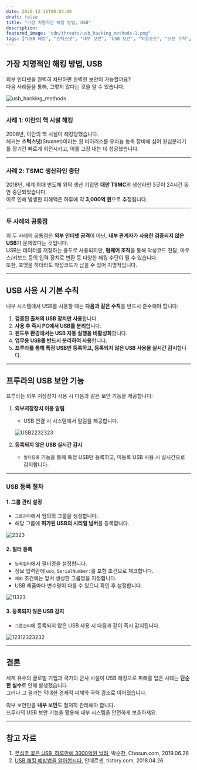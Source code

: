 ```yaml
---
date: 2020-12-16T00:03:00
draft: false
title: "가장 치명적인 해킹 방법, USB"
description: 
featured_image: "cdn/threats/usb_hacking_methods-1.png"
tags: ["USB 해킹", "스턱스넷", "내부 보안", "USB 보안", "악성코드", "보안 수칙", "외부저장장치"]
---
```


## 가장 치명적인 해킹 방법, USB

외부 인터넷을 완벽히 차단하면 완벽한 보안이 가능할까요?  
다음 사례들을 통해, 그렇지 않다는 것을 알 수 있습니다.
<!--more-->
![usb_hacking_methods](https://blog.plura.io/cdn/threats/usb_hacking_methods-1.png)

---

### 사례 1: 이란의 핵 시설 해킹
2008년, 이란의 핵 시설이 해킹당했습니다.  
해커는 **스턱스넷**(Stuxnet)이라는 웜 바이러스를 우라늄 농축 장비에 심어 원심분리기를 장기간 빠르게 회전시키고, 이를 고장 내는 데 성공했습니다.

---

### 사례 2: TSMC 생산라인 중단
2018년, 세계 최대 반도체 위탁 생산 기업인 **대만 TSMC**의 생산라인 3곳이 24시간 동안 중단되었습니다.  
이로 인해 발생한 피해액은 하루에 약 **3,000억 원**으로 추정됩니다.

---

### 두 사례의 공통점
위 두 사례의 공통점은 **외부 인터넷 공격**이 아닌, **내부 관계자가 사용한 검증되지 않은 USB**가 문제였다는 것입니다.  
USB는 데이터를 저장하는 용도로 사용되지만, **펌웨어 조작**을 통해 악성코드 전달, 마우스/키보드 등의 입력 장치로 변환 등 다양한 해킹 수단이 될 수 있습니다.  
또한, 포맷을 하더라도 악성코드가 남을 수 있어 치명적입니다.

---

## USB 사용 시 기본 수칙

내부 시스템에서 USB를 사용할 때는 **다음과 같은 수칙**을 반드시 준수해야 합니다:

1. **검증된 출처의 USB 장치만 사용**합니다.  
2. **사용 후 즉시 PC에서 USB를 분리**합니다.  
3. **윈도우 환경에서는 USB 자동 실행을 비활성화**합니다.  
4. **업무용 USB를 반드시 분리하여 사용**합니다.  
5. **프루라를 통해 특정 USB만 등록하고, 등록되지 않은 USB 사용을 실시간 감시**합니다.  

---

## 프루라의 USB 보안 기능

프루라는 외부 저장장치 사용 시 다음과 같은 보안 기능을 제공합니다:

1. **외부저장장치 이용 알림**
   - USB 연결 시 시스템에서 알림을 제공합니다.
   
   ![USB2232323](https://github.com/user-attachments/assets/99609cb0-8fb1-470c-9a68-549b60806f3b)

2. **등록되지 않은 USB 실시간 감시**
   - `필터등록` 기능을 통해 특정 USB만 등록하고, 미등록 USB 사용 시 실시간으로 감지합니다.

---

### USB 등록 절차

#### 1. 그룹 관리 설정
- `그룹관리`에서 임의의 그룹을 생성합니다.  
- 해당 그룹에 **허가된 USB의 시리얼 넘버**를 등록합니다.

![2323](https://github.com/user-attachments/assets/c808d7cb-7384-456e-b513-c86b03512d07)

#### 2. 필터 등록
- `등록필터`에서 필터명을 설정합니다.  
- 정보 입력란에 `usb`, `SerialNumber:`를 포함 조건으로 체크합니다.  
- `제외` 조건에는 앞서 생성한 그룹명을 지정합니다.  
- USB 제품마다 변수명이 다를 수 있으니 확인 후 설정합니다.

![11323](https://github.com/user-attachments/assets/38d99b28-8f34-40bd-a339-6febb070d55e)

#### 3. 등록되지 않은 USB 감지
- `그룹관리`에 등록되지 않은 USB 사용 시 다음과 같이 즉시 감지됩니다.

![12312323232](https://github.com/user-attachments/assets/b82ee601-1b3a-4cc7-96c4-906169a75fa2)

---

## 결론

세계 유수의 글로벌 기업과 국가의 군사 시설이 USB 해킹으로 피해를 입은 사례는 **단순한 실수**로 인해 발생했습니다.  
그러나 그 결과는 막대한 경제적 피해와 국력 감소로 이어졌습니다.  

외부 보안만큼 **내부 보안**도 철저히 관리해야 합니다.  
프루라의 USB 보안 기능을 활용해 내부 시스템을 안전하게 보호하세요.

---

## 참고 자료

1. [무심코 꽂은 USB, 하루만에 3000억원 날려](https://bit.ly/387EO4i), 박순찬, Chosun.com, 2019.06.26  
2. [USB 해킹 예방법을 알아봅시다](https://bit.ly/38czyMV), 안데르센, tistory.com, 2018.04.26  
